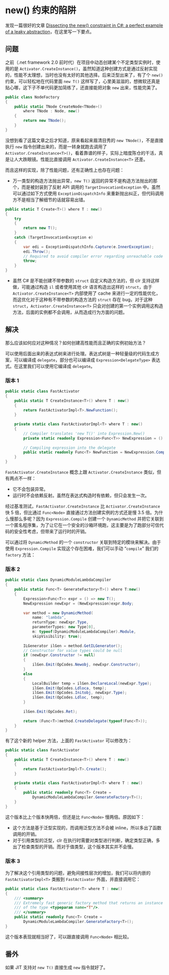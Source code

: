 # new() 约束的陷阱

发现一篇很好的文章 [Dissecting the new() constraint in C#: a perfect example of a leaky abstraction](https://blogs.msdn.microsoft.com/seteplia/2017/02/01/dissecting-the-new-constraint-in-c-a-perfect-example-of-a-leaky-abstraction/)，在这里写一下要点。

## 问题

之前（.net framework 2.0 前时代）在项目中动态创建某个不定类型实例时，使用的是 `Activator.CreateInstance()`，虽然知道这种创建方式是通过反射实现的，性能不太理想，当时也没有太好的其他选择。后来泛型出来了，有了个 `new()` 约束，可以轻松地在代码里面 `new T()` 这样写了，心里美滋滋的，想微软还真是贴心哪，这下子不单代码更加简练了，还直接能把对象 `new` 出来，性能完美了。

```cs
public class NodeFactory
{
    public static TNode CreateNode<TNode>() 
        where TNode : Node, new()
    {
        return new TNode();
    }
}
```

没想到看了这篇文章之后才知道，原来看起来眉清目秀的 `new TNode()`，不是直接执行 `new` 指令创建出来的，而是一转身就跑去调用了 `Activator.CreateInstance<T>()`，看着靠谱的样子，实际上暗度陈仓的干活，真是让人大跌眼镜。性能比直接调用 `Activator.CreateInstance<T>` 还差。

而且这样的实现，除了性能问题，还有正确性上也存在问题：

* 万一类型的构造方法抛出异常，`new T()` 返回的异常不是构造方法抛出的那个，而是被封装到了反射 API 调用的 `TargetInvocationException` 中。虽然可以通过如下方式使用 `ExceptionDispatchInfo` 来重新抛出纠正，但代码调用方不是相当了解细节的话就容易出错。

```cs
public static T Create<T>() where T : new()
{
    try
    {
        return new T();
    }
    catch (TargetInvocationException e)
    {
        var edi = ExceptionDispatchInfo.Capture(e.InnerException);
        edi.Throw();
        // Required to avoid compiler error regarding unreachable code
        throw;
    }
}
```

* 虽然 C# 是不能创建不带参数的 `struct` 自定义构造方法的，但 clr 支持这样做，可能通过构造 `il` 或者使用其他 clr 语言构造出这样的 `struct`，由于 `Activator.CreateInstance<T>` 内部使用了 cache 来进行一定的性能优化，而这优化对于这种有不带参数的构造方法的 `struct` 存在 bug，对于这种 `struct`，`Activator.CreateInstance<T>` 只会对创建的第一个实例调用这构造方法，后面的实例都不会调用，从而造成行为方面的问题。

## 解决

那么应该如何应对这种情况？如何创建高性能而且正确的实例初始方法？

可以使用后面出来的表达式树来进行处理。表达式树是一种轻量级的代码生成方案，可以编译成 `delegate`，部分也可以编译成 `Expression<DelegateType>` 表达式。在这里我们可以使用它编译成 `delegate`。

### 版本 1

```cs
public static class FastActivator
{
    public static T CreateInstance<T>() where T : new()
    {
        return FastActivatorImpl<T>.NewFunction();
    }
 
    private static class FastActivatorImpl<T> where T : new()
    {
        // Compiler translates 'new T()' into Expression.New()
        private static readonly Expression<Func<T>> NewExpression = () => new T();
 
        // Compiling expression into the delegate
        public static readonly Func<T> NewFunction = NewExpression.Compile();
    }
}
```

`FastActivator.CreateInstance` 概念上跟 `Activator.CreateInstance` 类似，但有两点不一样：

* 它不会包装异常。
* 运行时不会依赖反射。虽然在表达式构造时有依赖，但只会发生一次。

经过基准测试，`FastActivator.CreateInstance` 比 `Activator.CreateInstance` 快 5 倍，但比通过 `Func<Node>` 直接通过方法创建实例的方式还是慢 3.5 倍。为什么慢那么多呢？因为 `Expression.Compile` 创建一个 `DynamicMethod` 并把它关联到一个匿名程序集，为了让它在一个安全的沙箱环境跑，这主要是为了跑部分可信代码的安全性考虑，但带来了运行时的开销。

可以通过将 `DynamicMethod` 的一个 `constructor` 关联到特定的模块来解决。由于使用 `Expression.Compile` 实现这个存在困难，我们可以手动 “`compile`” 我们的 `factory` 方法：

### 版本 2

```cs
public static class DynamicModuleLambdaCompiler
{
    public static Func<T> GenerateFactory<T>() where T:new()
    {
        Expression<Func<T>> expr = () => new T();
        NewExpression newExpr = (NewExpression)expr.Body;
 
        var method = new DynamicMethod(
            name: "lambda", 
            returnType: newExpr.Type,
            parameterTypes: new Type[0],
            m: typeof(DynamicModuleLambdaCompiler).Module,
            skipVisibility: true);
 
        ILGenerator ilGen = method.GetILGenerator();
        // Constructor for value types could be null
        if (newExpr.Constructor != null)
        {
            ilGen.Emit(OpCodes.Newobj, newExpr.Constructor);
        }
        else
        {
            LocalBuilder temp = ilGen.DeclareLocal(newExpr.Type);
            ilGen.Emit(OpCodes.Ldloca, temp);
            ilGen.Emit(OpCodes.Initobj, newExpr.Type);
            ilGen.Emit(OpCodes.Ldloc, temp);
        }
            
        ilGen.Emit(OpCodes.Ret);
 
        return (Func<T>)method.CreateDelegate(typeof(Func<T>));
    }
}
```

有了这个新的 helper 方法，上面的 `FastActivator` 可以修改为：

```cs
public static class FastActivator
{
    public static T CreateInstance<T>() where T : new()
    {
        return FastActivatorImpl<T>.Create();
    }
 
    private static class FastActivatorImpl<T> where T : new()
    {
        public static readonly Func<T> Create =
            DynamicModuleLambdaCompiler.GenerateFactory<T>();
    }
}
```

这个版本比上个版本快两倍，但还是比 `Func<Node>` 慢两倍。原因如下：

* 这个方法是基于泛型实现的，而调用泛型方法不会被 inline，所以多出了函数调用的开销。
* 对于引用类型的泛型，clr 在执行时需要对类型进行判断，确定类型正确，多出了检查类型的开销。而对于值类型，这个版本其实并不会慢。

### 版本 3

为了解决这个引用类型的问题，避免间接性层次的增加，我们可以将内嵌的 `FastActivatorImpl<T>` 类搬到 `FastActivator` 外面，并直接调用它：

```cs
public static class FastActivator<T> where T : new()
{
    /// <summary>
    /// Extremely fast generic factory method that returns an instance
    /// of the type <typeparam name="T"/>.
    /// </summary>
    public static readonly Func<T> Create =
        DynamicModuleLambdaCompiler.GenerateFactory<T>();
}
```

这个版本表现就相当好了，可以跟直接调用 `Func<Node>` 相比较。

## 番外

如果 JIT 支持对 `new T()` 直接生成 `new` 指令就好了。